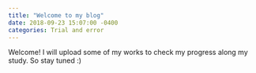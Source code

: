 ```yaml
---
title: "Welcome to my blog"
date: 2018-09-23 15:07:00 -0400
categories: Trial and error
---
```


Welcome! I will upload some of my works to check my progress along my study.
So stay tuned :)
